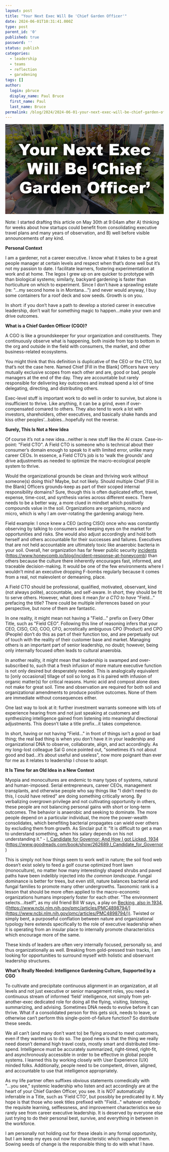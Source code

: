 ```yaml
---
layout: post
title: "Your Next Exec Will Be 'Chief Garden Officer'"
date: 2024-06-01T10:31:41.000Z
type: post
parent_id: '0'
published: true
password: ''
status: publish
categories:
  - leadership
  - teams
  - reflection
  - garxdening
tags: []
author:
  login: pbruce
  display_name: Paul Bruce
  first_name: Paul
  last_name: Bruce
permalink: /blog/2024/2024-06-01-your-next-exec-will-be-chief-garden-officer
---
```


![Leadership that doesn't garden...should](/assets/images/2024/2024-06-01-your-next-exec-will-be-chief-garden-officer.jpg)

Note: I started drafting this article on May 30th at 9:04am after A) thinking for weeks about how startups could benefit from consolidating executive travel plans and many years of observation, and B) well before visible announcements of any kind.

**Personal Context**

I am a gardener, not a career executive. I know what it takes to be a great people manager at certain levels and respect when that’s done well but it’s not my passion to date. I facilitate learners, fostering experimentation at work and at home. The legos I grew up on are quicker to prototype with than biological systems; similarly, backyard gardening is faster than horticulture on which to experiment. Since I don’t have a sprawling estate (re: "...my second home is in Montana...") and never would anyway, I buy some containers for a roof deck and sow seeds. Growth is on you.

In short: if you don’t have a path to develop a storied career in executive leadership, don’t wait for something magic to happen...make your own and drive outcomes.

**What is a Chief Garden Officer (CGO)?**

A CGO is like a groundskeeper for your organization and constituents. They continuously observe what is happening, both inside from top to bottom in the org and outside in the field with consumers, the market, and other business-related ecosystems. 

You might think that this definition is duplicative of the CEO or the CTO, but that’s not the case here. Named Chief [Fill in the Blank] Officers have very mutually exclusive scopes from each other and are, good or bad, people managers at the end of the day. They are accountable but rarely responsible for delivering key outcomes and instead spend a lot of time delegating, directing, and distributing others. 

Exec-level stuff is important work to do well in order to survive, but alone is insufficient to thrive. Like anything, it can be a grind, even if over-compensated comared to others. They also tend to work a lot with investors, shareholders, other executives, and basically shake hands and kiss other peoples’...babies...hopefully not the reverse. 

**Surely, This Is Not a New Idea**

Of course it’s not a new idea...neither is new stuff like the AI craze. Case-in-point: "Field CTO". A Field CTO is someone who is technical about their consumer’s domain enough to speak to it with limited error, unlike many career CEOs. In essence, a Field CTO’s job is to ‘walk the grounds’ and drive adjustments as needed to optimize the macro-ecological people system to thrive.

Would the organizational grounds be clean and thriving work without someone(s) doing this? Maybe, but not likely. Should multiple Chief [Fill in the Blank] Officers grounds-keep as part of their scoped internal responsibility domains? Sure, though this is often duplicated effort, travel, expense, time-cost, and synthesis varies across different execs. There needs to be a better way, a more clued in mindset which positively compounds value in the soil. Organizations are organisms, macro and micro, which is why I am over-rotating the gardening analogy here.

Field example: I once knew a CEO (acting CISO) once who was constantly observing by talking to consumers and keeping eyes on the market for opportunities and risks. She would also adjust accordingly and hold both herself and others accountable for their successes and failures. Executives that are not held accountable are ultimately toxic like anaerobic bacteria in your soil. Overall, her organization has far fewer public security [incidents](https://www.honeycomb.io/blog/incident-response-at-honeycomb) (https://www.honeycomb.io/blog/incident-response-at-honeycomb) than others because the culture there inherently encourages fast, informed, and traceable decision-making. It would be one of the few environments where I wouldn’t mind an executive dropping F-bombs regularly because it comes from a real, not malevolent or demeaning, place.

A Field CTO should be professional, qualified, motivated, observant, kind (not always polite), accountable, and self-aware. In short, they should be fit to serve others. However, what does it mean _for a CTO to have_ "Field..." prefacing the title? There could be multiple inferrences based on your perspective, but none of them are fantastic. 

In one reality, it might mean not having a "Field..." prefix on Every Other Title, such as "Field CEO". Following this line of reasoning infers that your CEO, CISO, CIO, COO, CFO, acrostically ambiguous CPO (Product) and CPO (People) don’t do this as part of their function too, and are perpetually out of touch with the reality of their customer base and market. Managing others is an important part of senior leadership, no doubt; however, being only internally focused often leads to cultural anaerobia.

In another reality, it might mean that leadership is swamped and over-subscribed to, such that a fresh infusion of more mature executive function is not only desired but desperately needed. This is analogically equivalent to [only occasional] tillage of soil so long as it is paired with infusion of organic matter(s) for critical reasons. Humic acid and compost alone does not make for great soil. Time and observation are required for both soil and organizational amendments to produce positive outcomes. None of them are immediate without consequences either.

One last way to look at it: further investment warrants someone with lots of experience hearing from and not just speaking at customers and synthesizing intelligence gained from listening into meaningful directional adjustments. This doesn’t take a title prefix...it takes competence.

In short, having or not having "Field..." in front of things isn’t a good or bad thing; the real bad thing is when you don’t have it in your leadership and organizational DNA to observe, collaborate, align, and act accordingly. As my long-lost colleague Sal G once pointed out, "sometimes it’s not about good and bad...it’s about useful and useless", now more poignant than ever for me as it relates to leadership I chose to adopt.

**It Is Time for an Old Idea in a New Context**

Myopia and monocultures are endemic to many types of systems, natural and human-imposed. Serial entrepreneurs, career CEOs, management transplants, and otherwise people who say things like "I didn’t need to do this, I could have retired" are doing something critically wrong. By verbalizing overgrown privilege and not cultivating opportunity in others, these people are not balancing personal gains with short or long-term outcomes. The behavior is anaerobic  and seeking to dominate. The more people depend on a particular individual, the more the power-wealth consolidates, which benefiting bacterial propagates can wield over others by excluding them from growth. As Sinclair put it: "It is difficult to get a man to understand something, when his salary depends on his not understanding it." - [I, Candidate for Governor: And How I got Licked, 1934](https://www.goodreads.com/book/show/262689.I_Candidate_for_Governor) (https://www.goodreads.com/book/show/262689.I_Candidate_for_Governor)

This is simply not how things seem to work well in nature; the soil food web doesn’t exist solely to feed a golf course optimized front lawn (monoculture), no matter how many interestingly shaped shrubs and paved paths have been indelibly injected into _the common landscape_. Fungal dominance is better for trees, but even still, nature balances bacterial and fungal families to promote many other undergrowths. Taxonomic rank is a lesson that should be more often applied to the macro-economic organizations humans improperly foster for each other. "The environment selects...itself", as my old friend Bill W says, a play on [Becking, also in 1934](https://www.ncbi.nlm.nih.gov/pmc/articles/PMC4898794/), ([https://www.ncbi.nlm.nih.gov/pmc/articles/PMC4898794/](https://www.ncbi.nlm.nih.gov/pmc/articles/PMC4898794/)). Twisted or simply bent, a purposeful conflation between nature and organizational typology here extends specifically to the role of executive leadership when it is operating from an insular place to internally promote characteristics which encourage more of the same.

These kinds of leaders are often very internally focused, personally so, and thus organizationally as well. Breaking from gold-pressed train tracks, I am looking for opportunities to surround myself with holistic and observant leadership structures.

**What’s Really Needed: Intelligence Gardening Culture, Supported by a CGO**

To cultivate and precipitate continuous alignment in an organization, at all levels and not just executive or senior management roles, you need a continuous stream of informed ‘field’ intelligence, not simply from yet-another-exec dedicated role for doing all the flying, visiting, listening, summarizing, and advising. Sometimes DNA needs to evolve before it can thrive.  What if a consolidated person for this gets sick, needs to leave, or otherwise can’t perform this single-point-of-failure function? So distribute these seeds.

We all can’t (and many don’t want to) be flying around to meet customers, even if they wanted us to do so. The good news is that the thing we really need doesn’t demand high travel costs, mostly smart and distributed time-spend. Intelligence must be accurately summarized, right-timed, right-fit, and asynchronously accessible in order to be effective in global people systems. I learned this by working closely with User Experience (UX) minded folks. Additionally, people need to be competent, driven, aligned, and accountable to use that intelligence appropriately.

As my life partner often suffixes obvious statements comedically with "...you see," systemic leadership who listen and act accordingly are at the heart of your Chief Garden Officer, you see. It is *NOT* automatically inferrable in a Title, such as 'Field CTO', but possibly be predicated by it. My hope is that those who seek titles prefixed with "Field..." whatever embody the requisite learning, selflessness, and improvement characteristics we so rarely see from career executive leadership. It is deserved by everyone else just trying to do their personal best, survive, and everything in between in the workforce.

I am personally not holding out for these ideals in any formal opportunity, but I am keep my eyes out now for characteristic which support them. Sowing seeds of change is the responsible thing to do with what I have.